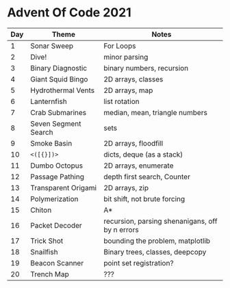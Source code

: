 # Advent Of Code 2021

Day | Theme | Notes
----|-------|-------
1   |Sonar Sweep| For Loops
2   | Dive!     | minor parsing
3   |Binary Diagnostic|binary numbers, recursion
4   |Giant Squid Bingo| 2D arrays, classes
5   |Hydrothermal Vents|2D arrays, map
6   |Lanternfish|list rotation
7   |Crab Submarines|median, mean, triangle numbers
8   |Seven Segment Search|sets
9   |Smoke Basin|2D arrays, floodfill
10  |`<([{}])>`|dicts, deque (as a stack)
11  |Dumbo Octopus|2D arrays, enumerate
12  |Passage Pathing|depth first search, Counter
13  |Transparent Origami| 2D arrays, zip
14  |Polymerization|bit shift, not brute forcing
15  |Chiton|A*
16  |Packet Decoder|recursion, parsing shenanigans, off by n errors
17  |Trick Shot|bounding the problem, matplotlib
18  |Snailfish|Binary trees, classes, deepcopy
19  |Beacon Scanner| point set registration?
20  |Trench Map| ???
